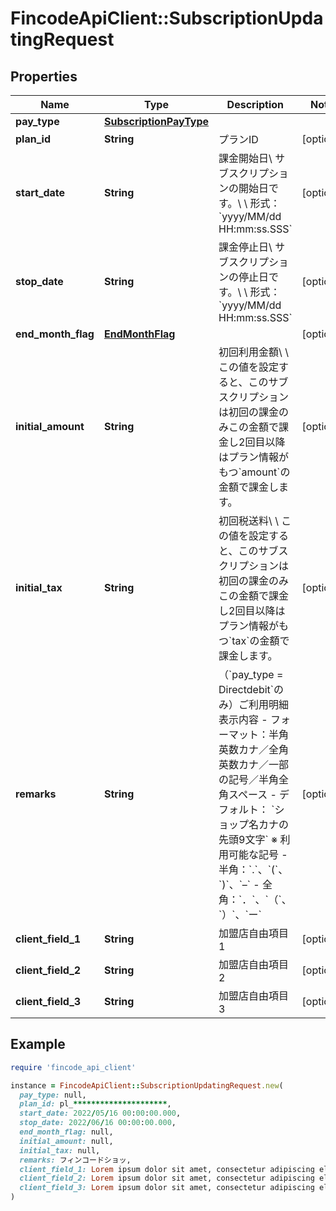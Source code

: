 # FincodeApiClient::SubscriptionUpdatingRequest

## Properties

| Name | Type | Description | Notes |
| ---- | ---- | ----------- | ----- |
| **pay_type** | [**SubscriptionPayType**](SubscriptionPayType.md) |  |  |
| **plan_id** | **String** | プランID  | [optional] |
| **start_date** | **String** | 課金開始日\\ サブスクリプションの開始日です。\\ \\ 形式：&#x60;yyyy/MM/dd HH:mm:ss.SSS&#x60;  | [optional] |
| **stop_date** | **String** | 課金停止日\\ サブスクリプションの停止日です。\\ \\ 形式：&#x60;yyyy/MM/dd HH:mm:ss.SSS&#x60;  | [optional] |
| **end_month_flag** | [**EndMonthFlag**](EndMonthFlag.md) |  | [optional] |
| **initial_amount** | **String** | 初回利用金額\\ \\ この値を設定すると、このサブスクリプションは初回の課金のみこの金額で課金し2回目以降はプラン情報がもつ&#x60;amount&#x60;の金額で課金します。  | [optional] |
| **initial_tax** | **String** | 初回税送料\\ \\ この値を設定すると、このサブスクリプションは初回の課金のみこの金額で課金し2回目以降はプラン情報がもつ&#x60;tax&#x60;の金額で課金します。  | [optional] |
| **remarks** | **String** | （&#x60;pay_type &#x3D; Directdebit&#x60;のみ）ご利用明細表示内容  - フォーマット：半角英数カナ／全角英数カナ／一部の記号／半角全角スペース - デフォルト： &#x60;ショップ名カナの先頭9文字&#x60;  ※ 利用可能な記号  - 半角：&#x60;.&#x60;、&#x60;(&#x60;、&#x60;)&#x60;、&#x60;–&#x60; - 全角：&#x60;．&#x60;、&#x60;（&#x60;、&#x60;）&#x60;、&#x60;ー&#x60;  | [optional] |
| **client_field_1** | **String** | 加盟店自由項目 1  | [optional] |
| **client_field_2** | **String** | 加盟店自由項目 2  | [optional] |
| **client_field_3** | **String** | 加盟店自由項目 3  | [optional] |

## Example

```ruby
require 'fincode_api_client'

instance = FincodeApiClient::SubscriptionUpdatingRequest.new(
  pay_type: null,
  plan_id: pl_*********************,
  start_date: 2022/05/16 00:00:00.000,
  stop_date: 2022/06/16 00:00:00.000,
  end_month_flag: null,
  initial_amount: null,
  initial_tax: null,
  remarks: フィンコードショッ,
  client_field_1: Lorem ipsum dolor sit amet, consectetur adipiscing elit, sed do eiusmod tempor incididunt ut labore,
  client_field_2: Lorem ipsum dolor sit amet, consectetur adipiscing elit, sed do eiusmod tempor incididunt ut labore,
  client_field_3: Lorem ipsum dolor sit amet, consectetur adipiscing elit, sed do eiusmod tempor incididunt ut labore
)
```

